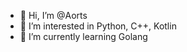 - 👋 Hi, I’m @Aorts
- 👀 I’m interested in Python, C++, Kotlin
- 🌱 I’m currently learning Golang

<!---
Aorts/Aorts is a ✨ special ✨ repository because its `README.md` (this file) appears on your GitHub profile.
You can click the Preview link to take a look at your changes.
--->
